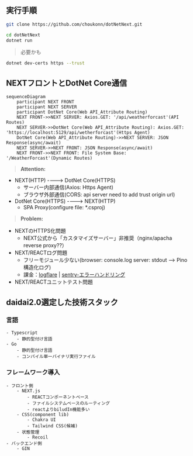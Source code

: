 ## 実行手順

```bash
git clone https://github.com/choukonn/dotNetNext.git
```

```bash
cd dotNetNext
dotnet run
```
> 必要かも
```bash
dotnet dev-certs https --trust
```

## NEXTフロントとDotNet Core通信

```mermaid
sequenceDiagram
    participant NEXT FRONT
    participant NEXT SERVER
    participant DotNet Core(Web API_Attribute Routing)
    NEXT FRONT->>NEXT SERVER: Axios.GET: '/api/weatherforcast'(API Routes)
    NEXT SERVER->>DotNet Core(Web API_Attribute Routing): Axios.GET: 'https://localhost:5129/api/wetherforcast'(Https Agent)
    DotNet Core(Web API_Attribute Routing)->>NEXT SERVER: JSON Response(async/await)
    NEXT SERVER->>NEXT FRONT: JSON Response(async/await)
    NEXT FRONT->>NEXT FRONT: File System Base: '/WeatherForcast'(Dynamic Routes)
```

> **Attention:**

- NEXT(HTTP) ----> DotNet Core(HTTPS)
    - サーバー内部通信(Axios: Https Agent)
    - ブラウザ外部通信(CORS: api server need to add trust origin url)
- DotNet Core(HTTPS) ----> NEXT(HTTP)
    - SPA Proxy(configure file: *.csproj)

> **Problem:**

- NEXTのHTTPS化問題
    - NEXT公式から「カスタマイズサーバー」非推奨（nginx/apacha reverse proxy??）
- NEXT/REACTログ問題
    - フリーモジュール少ない(browser: console.log server: stdout --> Pino構造化ログ)
    - 課金：[logflare](https://logflare.app/pricing)   |  [sentry-エラーハンドリング](https://sentry.io/pricing/)
- NEXT/REACTユニットテスト問題

## daidai2.0選定した技術スタック

### 言語

    - Typescript
        - 静的型付け言語
    - Go
        - 静的型付け言語
        - コンパイル単一バイナリ実行ファイル

### フレームワーク導入

    - フロント側
        - NEXT.js
            - REACTコンポーネントベース
            - ファイルシステムベースのルーティング
            - reactよりbiludIn機能多い
        - CSS(component lib)
            - Chakra UI
            - Tailwind CSS(候補)
        - 状態管理
            - Recoil
    - バックエンド側
        - GIN